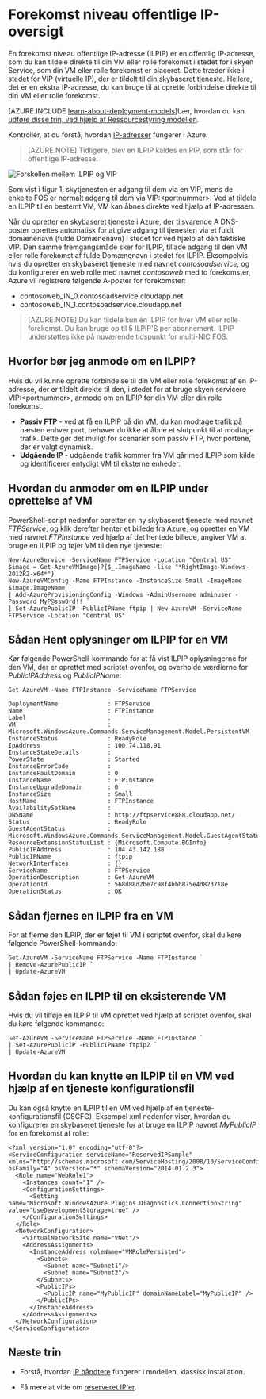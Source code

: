<properties 
   pageTitle="Forekomst niveau offentlige IP-adresse (ILPIP) | Microsoft Azure"
   description="Forstå ILPIP (PIP), og hvordan du administrerer dem"
   services="virtual-network"
   documentationCenter="na"
   authors="jimdial"
   manager="carmonm"
   editor="tysonn" />
<tags 
   ms.service="virtual-network"
   ms.devlang="na"
   ms.topic="article"
   ms.tgt_pltfrm="na"
   ms.workload="infrastructure-services"
   ms.date="02/10/2016"
   ms.author="jdial" />

# <a name="instance-level-public-ip-overview"></a>Forekomst niveau offentlige IP-oversigt
En forekomst niveau offentlige IP-adresse (ILPIP) er en offentlig IP-adresse, som du kan tildele direkte til din VM eller rolle forekomst i stedet for i skyen Service, som din VM eller rolle forekomst er placeret. Dette træder ikke i stedet for VIP (virtuelle IP), der er tildelt til din skybaseret tjeneste. Hellere, det er en ekstra IP-adresse, du kan bruge til at oprette forbindelse direkte til din VM eller rolle forekomst.

[AZURE.INCLUDE [learn-about-deployment-models](../../includes/learn-about-deployment-models-classic-include.md)]Lær, hvordan du kan [udføre disse trin, ved hjælp af Ressourcestyring modellen](virtual-network-ip-addresses-overview-arm.md). 

Kontrollér, at du forstå, hvordan [IP-adresser](virtual-network-ip-addresses-overview-classic.md) fungerer i Azure.

>[AZURE.NOTE] Tidligere, blev en ILPIP kaldes en PIP, som står for offentlige IP-adresse. 

![Forskellen mellem ILPIP og VIP](./media/virtual-networks-instance-level-public-ip/Figure1.png)

Som vist i figur 1, skytjenesten er adgang til dem via en VIP, mens de enkelte FOS er normalt adgang til dem via VIP:&lt;portnummer&gt;. Ved at tildele en ILPIP til en bestemt VM, VM kan åbnes direkte ved hjælp af IP-adressen.

Når du opretter en skybaseret tjeneste i Azure, der tilsvarende A DNS-poster oprettes automatisk for at give adgang til tjenesten via et fuldt domænenavn (fulde Domænenavn) i stedet for ved hjælp af den faktiske VIP. Den samme fremgangsmåde sker for ILPIP, tillade adgang til den VM eller rolle forekomst af fulde Domænenavn i stedet for ILPIP. Eksempelvis hvis du opretter en skybaseret tjeneste med navnet *contosoadservice*, og du konfigurerer en web rolle med navnet *contosoweb* med to forekomster, Azure vil registrere følgende A-poster for forekomster:

- contosoweb\_IN_0.contosoadservice.cloudapp.net
- contosoweb\_IN_1.contosoadservice.cloudapp.net 

>[AZURE.NOTE] Du kan tildele kun én ILPIP for hver VM eller rolle forekomst. Du kan bruge op til 5 ILPIP'S per abonnement. ILPIP understøttes ikke på nuværende tidspunkt for multi-NIC FOS.

## <a name="why-should-i-request-an-ilpip"></a>Hvorfor bør jeg anmode om en ILPIP?
Hvis du vil kunne oprette forbindelse til din VM eller rolle forekomst af en IP-adresse, der er tildelt direkte til den, i stedet for at bruge skyen servicere VIP:&lt;portnummer&gt;, anmode om en ILPIP for din VM eller din rolle forekomst.
- **Passiv FTP** - ved at få en ILPIP på din VM, du kan modtage trafik på næsten enhver port, behøver du ikke at åbne et slutpunkt til at modtage trafik. Dette gør det muligt for scenarier som passiv FTP, hvor portene, der er valgt dynamisk.
- **Udgående IP** - udgående trafik kommer fra VM går med ILPIP som kilde og identificerer entydigt VM til eksterne enheder.

## <a name="how-to-request-an-ilpip-during-vm-creation"></a>Hvordan du anmoder om en ILPIP under oprettelse af VM
PowerShell-script nedenfor opretter en ny skybaseret tjeneste med navnet *FTPService*, og klik derefter henter et billede fra Azure, og opretter en VM med navnet *FTPInstance* ved hjælp af det hentede billede, angiver VM at bruge en ILPIP og føjer VM til den nye tjeneste:

    New-AzureService -ServiceName FTPService -Location "Central US"
    $image = Get-AzureVMImage|?{$_.ImageName -like "*RightImage-Windows-2012R2-x64*"}
    New-AzureVMConfig -Name FTPInstance -InstanceSize Small -ImageName $image.ImageName `
  	| Add-AzureProvisioningConfig -Windows -AdminUsername adminuser -Password MyP@ssw0rd!! `
  	| Set-AzurePublicIP -PublicIPName ftpip | New-AzureVM -ServiceName FTPService -Location "Central US"

## <a name="how-to-retrieve-ilpip-information-for-a-vm"></a>Sådan Hent oplysninger om ILPIP for en VM
Kør følgende PowerShell-kommando for at få vist ILPIP oplysningerne for den VM, der er oprettet med scriptet ovenfor, og overholde værdierne for *PublicIPAddress* og *PublicIPName*:

    Get-AzureVM -Name FTPInstance -ServiceName FTPService

    DeploymentName              : FTPService
    Name                        : FTPInstance
    Label                       : 
    VM                          : Microsoft.WindowsAzure.Commands.ServiceManagement.Model.PersistentVM
    InstanceStatus              : ReadyRole
    IpAddress                   : 100.74.118.91
    InstanceStateDetails        : 
    PowerState                  : Started
    InstanceErrorCode           : 
    InstanceFaultDomain         : 0
    InstanceName                : FTPInstance
    InstanceUpgradeDomain       : 0
    InstanceSize                : Small
    HostName                    : FTPInstance
    AvailabilitySetName         : 
    DNSName                     : http://ftpservice888.cloudapp.net/
    Status                      : ReadyRole
    GuestAgentStatus            : Microsoft.WindowsAzure.Commands.ServiceManagement.Model.GuestAgentStatus
    ResourceExtensionStatusList : {Microsoft.Compute.BGInfo}
    PublicIPAddress             : 104.43.142.188
    PublicIPName                : ftpip
    NetworkInterfaces           : {}
    ServiceName                 : FTPService
    OperationDescription        : Get-AzureVM
    OperationId                 : 568d88d2be7c98f4bbb875e4d823718e
    OperationStatus             : OK

## <a name="how-to-remove-an-ilpip-from-a-vm"></a>Sådan fjernes en ILPIP fra en VM
For at fjerne den ILPIP, der er føjet til VM i scriptet ovenfor, skal du køre følgende PowerShell-kommando:
    
    Get-AzureVM -ServiceName FTPService -Name FTPInstance `
  	| Remove-AzurePublicIP `
  	| Update-AzureVM

## <a name="how-to-add-an-ilpip-to-an-existing-vm"></a>Sådan føjes en ILPIP til en eksisterende VM
Hvis du vil tilføje en ILPIP til VM oprettet ved hjælp af scriptet ovenfor, skal du køre følgende kommando:

    Get-AzureVM -ServiceName FTPService -Name FTPInstance `
  	| Set-AzurePublicIP -PublicIPName ftpip2 `
  	| Update-AzureVM

## <a name="how-to-associate-an-ilpip-to-a-vm-by-using-a-service-configuration-file"></a>Hvordan du kan knytte en ILPIP til en VM ved hjælp af en tjeneste konfigurationsfil
Du kan også knytte en ILPIP til en VM ved hjælp af en tjeneste-konfigurationsfil (CSCFG). Eksempel xml nedenfor viser, hvordan du konfigurerer en skybaseret tjeneste for at bruge en ILPIP navnet *MyPublicIP* for en forekomst af rolle: 
    
    <?xml version="1.0" encoding="utf-8"?>
    <ServiceConfiguration serviceName="ReservedIPSample" xmlns="http://schemas.microsoft.com/ServiceHosting/2008/10/ServiceConfiguration" osFamily="4" osVersion="*" schemaVersion="2014-01.2.3">
      <Role name="WebRole1">
        <Instances count="1" />
        <ConfigurationSettings>
          <Setting name="Microsoft.WindowsAzure.Plugins.Diagnostics.ConnectionString" value="UseDevelopmentStorage=true" />
        </ConfigurationSettings>
      </Role>
      <NetworkConfiguration>
        <VirtualNetworkSite name="VNet"/>
        <AddressAssignments>
          <InstanceAddress roleName="VMRolePersisted">
            <Subnets>
              <Subnet name="Subnet1"/>
              <Subnet name="Subnet2"/>
            </Subnets>
            <PublicIPs>
              <PublicIP name="MyPublicIP" domainNameLabel="MyPublicIP" />
            </PublicIPs>
          </InstanceAddress>
        </AddressAssignments>
      </NetworkConfiguration>
    </ServiceConfiguration>

## <a name="next-steps"></a>Næste trin

- Forstå, hvordan [IP håndtere](virtual-network-ip-addresses-overview-classic.md) fungerer i modellen, klassisk installation.

- Få mere at vide om [reserveret IP'er](virtual-networks-reserved-public-ip.md).
 